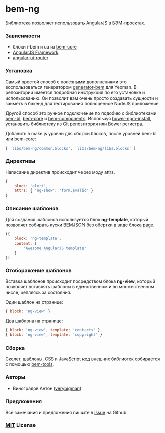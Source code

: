 # bem-ng

Библиотека позволяет использовать AngularJS в БЭМ-проектах.

### Зависимости

- блоки i-bem и ua из [bem-core](https://github.com/bem/bem-core)
- [AngularJS Framework](https://angularjs.org/)
- [angular-ui-router](https://github.com/angular-ui/ui-router)

### Установка

Самый простой способ с полезными дополнениями это воспользоваться генератором
[generator-bem](https://github.com/verybigman/generator-bem) для Yeoman.
В репозитории имеется подробная инструкция по его установке и использованию.
Он позволит вам очень просто создавать сущности и заиметь в бэкенд
для тестирования полноценное NodeJS приложение.

Другой способ это ручное подключение по подобию с библиотеками [bem-bl](https//github.com/bem/bem-bl), [bem-core](https//github.com/bem/bem-core) и [bem-components](https//github.com/bem/bem-components).
Используя [bower-npm-install](https://github.com/arikon/bower-npm-install), установить библиотеку из Git репозитория или Bower регистра.

Добавить в make.js уровни для сборки блоков, после уровней bem-bl или bem-core:

``` javascript
[ 'libs/bem-ng/common.blocks', 'libs/bem-ng/libs.blocks' ]
```

### Директивы

Написание директив происходит через моду attrs.

``` javascript
{ 
    block: 'alert', 
    attrs: { 'ng-show': 'form.$valid' } 
}
```

### Описание шаблонов

Для создания шаблонов используется блок __ng-template__, который позволяет
собирать куски BEMJSON без обертки в виде блока page.

``` javascript
({ 
    block: 'ng-template', 
    content: [ 
        'Awesome AngularJS template' 
    ] 
})
```

### Отоборажение шаблонов

Вставка шаблонов происходит посредством блока __ng-view__, который позволяет
вставлять шаблоны в единственном и во множественном числе, цепляясь за состояния.

Один шаблон на странице:

``` javascript
{ block: 'ng-view' }
```

Два шаблона на странице:

``` javascript
{ block: 'ng-view', template: 'contacts' },
{ block: 'ng-view', template: 'copyright' }
```
### Сборка

Скелет, шаблоны, CSS и JavaScript код внешних библиотек собирается с помощью [bem-tools](https://github.com/bem/bem-tools). 

### Авторы

- Виноградов Антон ([verybigman](https://github.com/verybigman))

### Предложения

Все замечания и предложения пишите в [issue](https://github.com/verybigman/bem-ng/issues) на Github.

### [MIT](http://en.wikipedia.org/wiki/MIT_License) License
